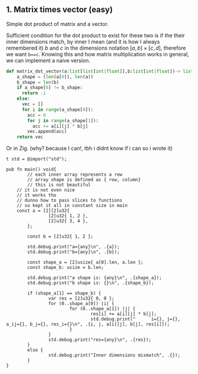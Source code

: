 ## 1. Matrix times vector (easy)

Simple dot product of matrix and a vector.

Sufficient condition for the dot product to exist for these two is if the their inner dimensions match, by inner I mean (and it is how I always remembered it) $b$ and $c$ in the dimensions notation $[a, b] \times [c, d]$, therefore we want `b==c`. Knowing this and how matrix multiplication works in general, we can implement a naive version.

```python 
def matrix_dot_vector(a:list[list[int|float]],b:list[int|float])-> list[int|float]:
    a_shape = (len(a[0]), len(a))
    b_shape = len(b)
    if a_shape[0] != b_shape: 
      return -1
    else:
      vec = []
      for i in range(a_shape[0]):
        acc = 0
        for j in range(a_shape[1]):
          acc += a[i][j] * b[j]
        vec.append(acc)
    return vec
```

Or in Zig. (why? because I can!, tbh i didnt know if i can so i wrote it)

```zig
t std = @import("std");

pub fn main() void{
        // each inner array represents a row
        // array shape is defined as { row, column}
        // this is not beautiful
	// it is not even nice
	// it works tho
	// dunno how to pass slices to functions
	// so kept it all in constant size in main
	const a = [2][2]u32{
                [2]u32{ 1, 2 },
                [2]u32{ 3, 4 },
        };

        const b = [2]u32{ 1, 2 };

        std.debug.print("a={any}\n", .{a});
        std.debug.print("b={any}\n", .{b});

        const shape_a = [2]usize{ a[0].len, a.len };
        const shape_b: usize = b.len;

        std.debug.print("a shape is: {any}\n", .{shape_a});
        std.debug.print("b shape is: {}\n", .{shape_b});

        if (shape_a[1] == shape_b) {
                var res = [2]u32{ 0, 0 };
                for (0..shape_a[0]) |i| {
                        for (0..shape_a[1]) |j| {
                                res[i] += a[i][j] * b[j];
                                std.debug.print("      i={}, j={}, a_ij={}, b_j={}, res_i={}\n", .{i, j, a[i][j], b[j], res[i]});
                        }
                }
                std.debug.print("res={any}\n", .{res});
        }
        else {
                std.debug.print("Inner dimensions mismatch", .{});
        }
}
```
